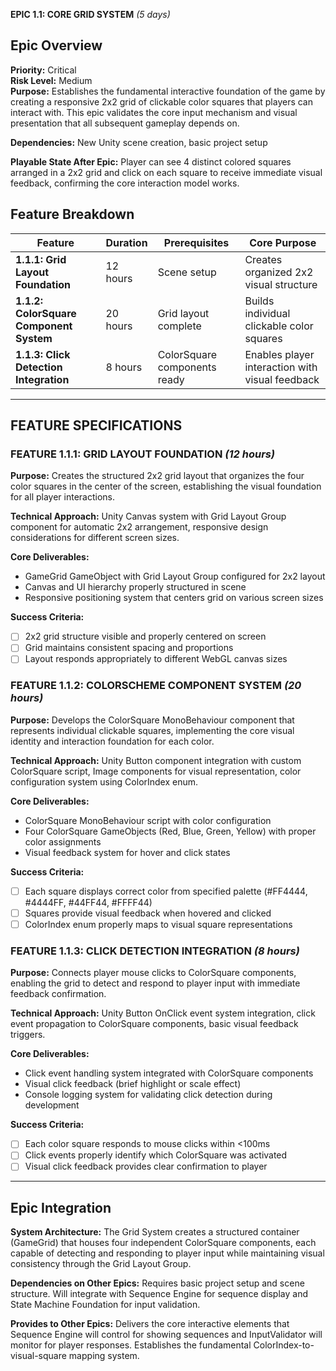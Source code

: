 **EPIC 1.1: CORE GRID SYSTEM** *(5 days)*

## **Epic Overview**

**Priority:** Critical  
**Risk Level:** Medium  
**Purpose:** Establishes the fundamental interactive foundation of the game by creating a responsive 2x2 grid of clickable color squares that players can interact with. This epic validates the core input mechanism and visual presentation that all subsequent gameplay depends on.

**Dependencies:** New Unity scene creation, basic project setup

**Playable State After Epic:** Player can see 4 distinct colored squares arranged in a 2x2 grid and click on each square to receive immediate visual feedback, confirming the core interaction model works.

## **Feature Breakdown**

| Feature | Duration | Prerequisites | Core Purpose |
|---------|----------|---------------|--------------|
| **1.1.1: Grid Layout Foundation** | 12 hours | Scene setup | Creates organized 2x2 visual structure |
| **1.1.2: ColorSquare Component System** | 20 hours | Grid layout complete | Builds individual clickable color squares |
| **1.1.3: Click Detection Integration** | 8 hours | ColorSquare components ready | Enables player interaction with visual feedback |

---

## **FEATURE SPECIFICATIONS**

### **FEATURE 1.1.1: GRID LAYOUT FOUNDATION** *(12 hours)*

**Purpose:** Creates the structured 2x2 grid layout that organizes the four color squares in the center of the screen, establishing the visual foundation for all player interactions.

**Technical Approach:** Unity Canvas system with Grid Layout Group component for automatic 2x2 arrangement, responsive design considerations for different screen sizes.

**Core Deliverables:**
* GameGrid GameObject with Grid Layout Group configured for 2x2 layout
* Canvas and UI hierarchy properly structured in scene
* Responsive positioning system that centers grid on various screen sizes

**Success Criteria:**
* [ ] 2x2 grid structure visible and properly centered on screen
* [ ] Grid maintains consistent spacing and proportions
* [ ] Layout responds appropriately to different WebGL canvas sizes

### **FEATURE 1.1.2: COLORSCHEME COMPONENT SYSTEM** *(20 hours)*

**Purpose:** Develops the ColorSquare MonoBehaviour component that represents individual clickable squares, implementing the core visual identity and interaction foundation for each color.

**Technical Approach:** Unity Button component integration with custom ColorSquare script, Image components for visual representation, color configuration system using ColorIndex enum.

**Core Deliverables:**
* ColorSquare MonoBehaviour script with color configuration
* Four ColorSquare GameObjects (Red, Blue, Green, Yellow) with proper color assignments
* Visual feedback system for hover and click states

**Success Criteria:**
* [ ] Each square displays correct color from specified palette (#FF4444, #4444FF, #44FF44, #FFFF44)
* [ ] Squares provide visual feedback when hovered and clicked
* [ ] ColorIndex enum properly maps to visual square representations

### **FEATURE 1.1.3: CLICK DETECTION INTEGRATION** *(8 hours)*

**Purpose:** Connects player mouse clicks to ColorSquare components, enabling the grid to detect and respond to player input with immediate feedback confirmation.

**Technical Approach:** Unity Button OnClick event system integration, click event propagation to ColorSquare components, basic visual feedback triggers.

**Core Deliverables:**
* Click event handling system integrated with ColorSquare components
* Visual click feedback (brief highlight or scale effect)
* Console logging system for validating click detection during development

**Success Criteria:**
* [ ] Each color square responds to mouse clicks within <100ms
* [ ] Click events properly identify which ColorSquare was activated
* [ ] Visual click feedback provides clear confirmation to player

---

## **Epic Integration**

**System Architecture:** The Grid System creates a structured container (GameGrid) that houses four independent ColorSquare components, each capable of detecting and responding to player input while maintaining visual consistency through the Grid Layout Group.

**Dependencies on Other Epics:** Requires basic project setup and scene structure. Will integrate with Sequence Engine for sequence display and State Machine Foundation for input validation.

**Provides to Other Epics:** Delivers the core interactive elements that Sequence Engine will control for showing sequences and InputValidator will monitor for player responses. Establishes the fundamental ColorIndex-to-visual-square mapping system.